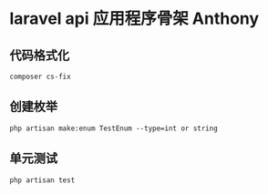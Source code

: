 # laravel api 应用程序骨架 Anthony


## 代码格式化
```shell
composer cs-fix
```

## 创建枚举
```shell
php artisan make:enum TestEnum --type=int or string
```

## 单元测试
```shell
php artisan test
```